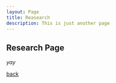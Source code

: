 ```yaml
---
layout: Page
title: Reasearch
description: This is just another page
---
```


## Research Page

_yay_

[back](./)
